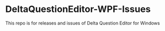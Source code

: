# DeltaQuestionEditor-WPF-Issues
This repo is for releases and issues of Delta Question Editor for Windows
